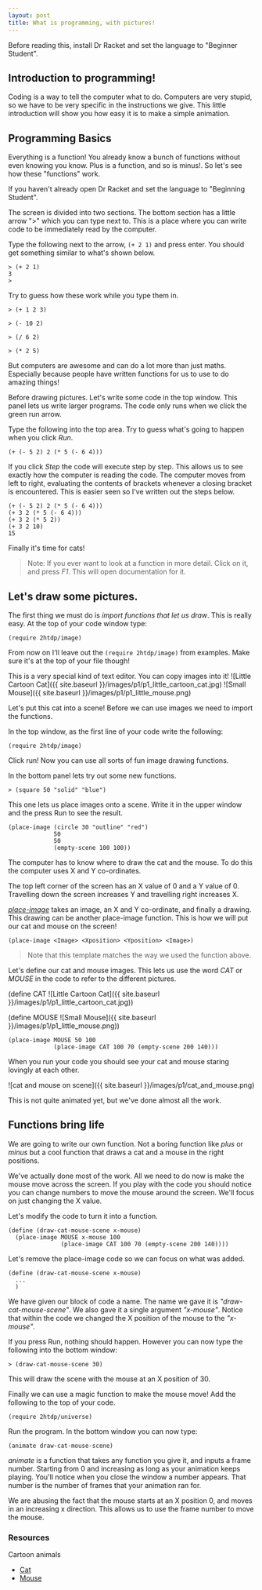 ```yaml
---
layout: post
title: What is programming, with pictures!
---
```



Before reading this, install Dr Racket and set the language to "Beginner Student".

## Introduction to programming!

Coding is a way to tell the computer what to do. Computers are very stupid, so we have to be very specific in the instructions we give. This little introduction will show you how easy it is to make a simple animation.



## Programming Basics
Everything is a function! You already know a bunch of functions without even knowing you know. Plus is a function, and so is minus!. So let's see how these "functions" work.

If you haven't already open Dr Racket and set the language to "Beginning Student".

The screen is divided into two sections. The bottom section has a little arrow ">" which you can type next to. This is a place where you can write code to be immediately read by the computer.

Type the following next to the arrow, `(+ 2 1)` and press enter. You should get something similar to what's shown below.

```
> (+ 2 1)
3
>
```
Try to guess how these work while you type them in.

```
> (+ 1 2 3)

> (- 10 2)

> (/ 6 2)

> (* 2 5)

```

But computers are awesome and can do a lot more than just maths. Especially because people have written functions for us to use to do amazing things!

Before drawing pictures. Let's write some code in the top window. This panel lets us write larger programs. The code only runs when we click the green run arrow.

Type the following into the top area. Try to guess what's going to happen when you click *Run*.

```
(+ (- 5 2) 2 (* 5 (- 6 4)))
```

If you click *Step* the code will execute step by step. This allows us to see exactly how the computer is reading the code. The computer moves from left to right, evaluating the contents of brackets whenever a closing bracket is encountered.
This is easier seen so I've written out the steps below.

```
(+ (- 5 2) 2 (* 5 (- 6 4)))
(+ 3 2 (* 5 (- 6 4)))
(+ 3 2 (* 5 2))
(+ 3 2 10)
15
```
Finally it's time for cats!

> Note: If you ever want to look at a function in more detail. Click on it, and press *F1*. This will open documentation for it.

## Let's draw some pictures.

The first thing we must do is *import functions that let us draw*. This is really easy. At the top of your code window type:

```
(require 2htdp/image)
```

From now on I'll leave out the `(require 2htdp/image)` from examples. Make sure it's at the top of your file though!



This is a very special kind of text editor. You can copy images into it!
![Little Cartoon Cat]({{ site.baseurl }}/images/p1/p1_little_cartoon_cat.jpg)
![Small Mouse]({{ site.baseurl }}/images/p1/p1_little_mouse.png)

Let's put this cat into a scene! Before we can use images we need to import the functions.

In the top window, as the first line of your code write the following:

``` (require 2htdp/image) ```

Click run! Now you can use all sorts of fun image drawing functions.

In the bottom panel lets try out some new functions.

```
> (square 50 "solid" "blue")
```

This one lets us place images onto a scene.
Write it in the upper window and the press Run to see the result.

```
(place-image (circle 30 "outline" "red")
             50
             50
             (empty-scene 100 100))
```
The computer has to know where to draw the cat and the mouse. To do this the computer uses X and Y co-ordinates.

The top left corner of the screen has an X value of 0 and a Y value of 0. Travelling down the screen increases Y and travelling right increases X.

[*place-image*](https://docs.racket-lang.org/teachpack/2htdpimage.html#%28def._%28%28lib._2htdp%2Fimage..rkt%29._place-image%29%29) takes an image, an X and Y co-ordinate, and finally a drawing. This drawing can be another place-image function. This is how we will put our cat and mouse on the screen!

```
(place-image <Image> <Xposition> <Yposition> <Image>)
```
> Note that this template matches the way we used the function above.

Let's define our cat and mouse images. This lets us use the word *CAT* or *MOUSE* in the code to refer to the different pictures.


(define CAT ![Little Cartoon Cat]({{ site.baseurl }}/images/p1/p1_little_cartoon_cat.jpg))

(define MOUSE ![Small Mouse]({{ site.baseurl }}/images/p1/p1_little_mouse.png))

```
(place-image MOUSE 50 100
             (place-image CAT 100 70 (empty-scene 200 140)))
```

When you run your code you should see your cat and mouse staring lovingly at each other.

![cat and mouse on scene]({{ site.baseurl }}/images/p1/cat_and_mouse.png)

This is not quite animated yet, but we've done almost all the work.

## Functions bring life

We are going to write our own function. Not a boring function like *plus* or *minus* but a cool function that draws a cat and a mouse in the right positions.

We've actually done most of the work. All we need to do now is make the mouse move across the screen. If you play with the code you should notice you can change numbers to move the mouse around the screen. We'll focus on just changing the X value.

Let's modify the code to turn it into a function.

```
(define (draw-cat-mouse-scene x-mouse)
  (place-image MOUSE x-mouse 100
               (place-image CAT 100 70 (empty-scene 200 140))))
```

Let's remove the place-image code so we can focus on what was added.

```
(define (draw-cat-mouse-scene x-mouse)
  ...
  )
```

We have given our block of code a name. The name we gave it is *"draw-cat-mouse-scene"*. We also gave it a single argument *"x-mouse"*.
Notice that within the code we changed the X position of the mouse to the *"x-mouse"*.

If you press Run, nothing should happen. However you can now type the following into the bottom window:

```
> (draw-cat-mouse-scene 30)
```

This will draw the scene with the mouse at an X position of 30.

Finally we can use a magic function to make the mouse move!
Add the following to the top of your code.

```
(require 2htdp/universe)
```

Run the program. In the bottom window you can now type:

```
(animate draw-cat-mouse-scene)
```

*animate* is a function that takes any function you give it, and inputs a frame number. Starting from 0 and increasing as long as your animation keeps playing. You'll notice when you close the window a number appears. That number is the number of frames that your animation ran for.

We are abusing the fact that the mouse starts at an X position 0, and moves in an increasing x direction. This allows us to use the frame number to move the mouse.




### Resources

Cartoon animals

- [Cat](http://cliparts.co/clipart/3608707)
- [Mouse](http://cliparts.co/clipart/5908)
